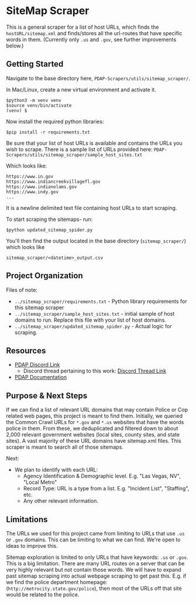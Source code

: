  SiteMap Scraper
==============================

This is a general scraper for a list of host URLs, which finds the `hostURL/sitemap.xml`
and finds/stores all the url-routes that have specific words in them. (Currently
only `.us` and `.gov`, see further improvements below.)

Getting Started
------------
Navigate to the base directory here, `PDAP-Scrapers/utils/sitemap_scraper/`.

In Mac/Linux, create a new virtual environment and activate it.

```
$python3 -m venv venv
$source venv/bin/activate
(venv) $
```

Now install the required python libraries:

```commandline
$pip install -r requirements.txt
```

Be sure that your list of host URLs is available and contains the URLs you wish to scrape. 
There is a sample list of URLs provided here: 
`PDAP-Scrapers/utils/sitemap_scraper/sample_host_sites.txt`

Which looks like:

```text
https://www.in.gov
https://www.indiancreekvillagefl.gov
https://www.indianolams.gov
https://www.indy.gov
...
```

It is a newline delimited text file containing host URLs to start scraping.

To start scraping the sitemaps- run:

`$python updated_sitemap_spider.py`

You'll then find the output located in the base directory (`sitemap_scraper/`) which looks like

`sitemap_scraper/<datetime>_output.csv`

Project Organization
------------

Files of note:

 - `../sitemap_scraper/requirements.txt` - Python library requirements for this sitemap scraper
 - `../sitemap_scraper/sample_host_sites.txt` - initial sample of host domains to run. Replace this file with your list of host domains.
 - `../sitemap_scraper/updated_sitemap_spider.py` - Actual logic for scraping.

Resources
---------

 - [PDAP Discord Link](https://discord.gg/5xAEFjyN)
   - Discord thread pertaining to this work: [Discord Thread Link](https://discord.com/channels/828274060034965575/1036848253083340841)
 - [PDAP Documentation](https://docs.pdap.io/readme)

Purpose & Next Steps
----------------

If we can find a list of relevant URL domains that may contain Police or Cop related web pages,
this project is meant to find them. Initially, we queried the Common Crawl URLs for 
`*.gov` and `*.us` websites that have the words police in them. From these, we deduplicated
and filtered down to about 2,000 relevant government websites (local sites, county sites,
and state sites). A vast majority of these URL domains have sitemap.xml files. This scraper
is meant to search all of those sitemaps.

Next:
- We plan to identify with each URL:
  - Agency Identification & Demographic level. E.g. "Las Vegas, NV", "Local Metro"
  - Record Type: URL is a type from a list. E.g. "Incident List", "Staffing", etc.
  - Any other relevant information.


Limitations
-----------

The URLs we used for this project came from limiting to URLs that use `.us` or `.gov`
domains. This can be limiting to what we can find. We're open to ideas to improve this.

Sitemap exploration is limited to only URLs that have keywords: `.us` or `.gov`.
This is a big limitation. There are many URL routes on a server that can be very highly
relevant but not contain those words. We will have to expand past sitemap scraping into
actual webpage scraping to get past this. E.g. if we find the police department homepage:
(`http://metrocity.state.gov/police`), then most of the URLs off that site would be related
to the police.
